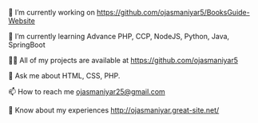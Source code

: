🔭 I’m currently working on https://github.com/ojasmaniyar5/BooksGuide-Website

🌱 I’m currently learning Advance PHP, CCP, NodeJS, Python, Java, SpringBoot

👨‍💻 All of my projects are available at https://github.com/ojasmaniyar5

💬 Ask me about HTML, CSS, PHP.

📫 How to reach me ojasmaniyar25@gmail.com

📄 Know about my experiences http://ojasmaniyar.great-site.net/

<!---
ojasmaniyar5/ojasmaniyar5 is a ✨ special ✨ repository because its `README.md` (this file) appears on your GitHub profile.
You can click the Preview link to take a look at your changes.
--->
